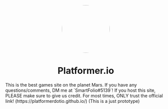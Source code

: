 <p align="center">
<kbd>
<img style="border-radius:50%" height="150px" src="https://img.genial.ly/6376f7d5e7bb19001319e686/17dd15a5-ae23-4f59-af79-e503f8f94e09.png">
</kbd>
<h1 align = "center" >Platformer.io</h1>
This is the best games site on the planet Mars. If you have any questions/comments, DM me at `SmartFolio#5139`! If you host this site, PLEASE make sure to give us credit. For most times, ONLY trust the official link! (https://platformerdotio.github.io/)
(This is a just prototype)

